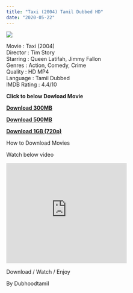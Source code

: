 ```yaml
---
title: "Taxi (2004) Tamil Dubbed HD"
date: "2020-05-22"
---
```


[![](https://1.bp.blogspot.com/-Ruw1-6LQHJQ/XsaLWJ3rhTI/AAAAAAAABMY/pnB62QOcMxERIKc5DSQfS4BCkzHxpMvDwCNcBGAsYHQ/s640/images{6a9242ac63492b6a27eb196a6e17803ac8b6d8f05d0536ef84b9c25d26eb437e}2B{6a9242ac63492b6a27eb196a6e17803ac8b6d8f05d0536ef84b9c25d26eb437e}252849{6a9242ac63492b6a27eb196a6e17803ac8b6d8f05d0536ef84b9c25d26eb437e}2529.jpeg)](https://1.bp.blogspot.com/-Ruw1-6LQHJQ/XsaLWJ3rhTI/AAAAAAAABMY/pnB62QOcMxERIKc5DSQfS4BCkzHxpMvDwCNcBGAsYHQ/s1600/images{6a9242ac63492b6a27eb196a6e17803ac8b6d8f05d0536ef84b9c25d26eb437e}2B{6a9242ac63492b6a27eb196a6e17803ac8b6d8f05d0536ef84b9c25d26eb437e}252849{6a9242ac63492b6a27eb196a6e17803ac8b6d8f05d0536ef84b9c25d26eb437e}2529.jpeg)

  
Movie : Taxi (2004)  
Director : Tim Story  
Starring : Queen Latifah, Jimmy Fallon  
Genres : Action, Comedy, Crime  
Quality : HD MP4  
Language : Tamil Dubbed  
IMDB Rating : 4.4/10

**Click to below Dowload Movie**

 **[Download 300MB](https://oncehelp.com/Taxi-2004)**  
  
**[Download 500MB](https://oncehelp.com/Taxi-2004-500)**  
  
[**Download 1GB (720p)**](https://oncehelp.com/Taxi-2004-720p)

How to Download Movies

Watch below video

<iframe allowfullscreen class="YOUTUBE-iframe-video" data-thumbnail-src="https://i.ytimg.com/vi/bSAeRSmmXrA/0.jpg" frameborder="0" height="266" src="https://www.youtube.com/embed/bSAeRSmmXrA?feature=player_embedded" width="320"></iframe>

Download / Watch / Enjoy

By Dubhoodtamil
